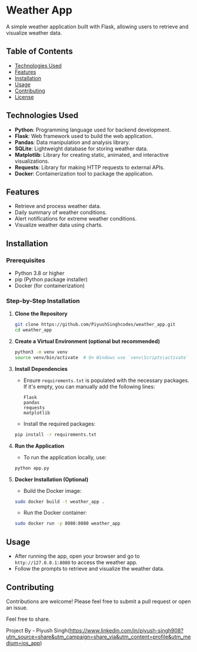 # Weather App

A simple weather application built with Flask, allowing users to retrieve and visualize weather data.

## Table of Contents
- [Technologies Used](#technologies-used)
- [Features](#features)
- [Installation](#installation)
- [Usage](#usage)
- [Contributing](#contributing)
- [License](#license)

## Technologies Used

- **Python**: Programming language used for backend development.
- **Flask**: Web framework used to build the web application.
- **Pandas**: Data manipulation and analysis library.
- **SQLite**: Lightweight database for storing weather data.
- **Matplotlib**: Library for creating static, animated, and interactive visualizations.
- **Requests**: Library for making HTTP requests to external APIs.
- **Docker**: Containerization tool to package the application.

## Features

- Retrieve and process weather data.
- Daily summary of weather conditions.
- Alert notifications for extreme weather conditions.
- Visualize weather data using charts.

## Installation

### Prerequisites

- Python 3.8 or higher
- pip (Python package installer)
- Docker (for containerization)

### Step-by-Step Installation

1. **Clone the Repository**
   ```bash
   git clone https://github.com/PiyushSinghcodes/weather_app.git
   cd weather_app
   ```

2. **Create a Virtual Environment (optional but recommended)**
   ```bash
   python3 -m venv venv
   source venv/bin/activate  # On Windows use `venv\Scripts\activate`
   ```

3. **Install Dependencies**
   - Ensure `requirements.txt` is populated with the necessary packages. If it's empty, you can manually add the following lines:
     ```plaintext
     Flask
     pandas
     requests
     matplotlib
     ```
   - Install the required packages:
   ```bash
   pip install -r requirements.txt
   ```

4. **Run the Application**
   - To run the application locally, use:
   ```bash
   python app.py
   ```

5. **Docker Installation (Optional)**
   - Build the Docker image:
   ```bash
   sudo docker build -t weather_app .
   ```
   - Run the Docker container:
   ```bash
   sudo docker run -p 8080:8080 weather_app
   ```

## Usage

- After running the app, open your browser and go to `http://127.0.0.1:8080` to access the weather app.
- Follow the prompts to retrieve and visualize the weather data.

## Contributing

Contributions are welcome! Please feel free to submit a pull request or open an issue.

Feel free to share.

Project By - Piyush Singh(https://www.linkedin.com/in/piyush-singh908?utm_source=share&utm_campaign=share_via&utm_content=profile&utm_medium=ios_app) 
